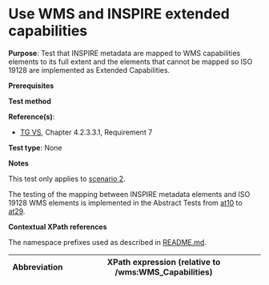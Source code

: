 # Use WMS and INSPIRE extended capabilities

**Purpose**: Test that INSPIRE metadata are mapped to WMS capabilities elements to its full extent and the elements that cannot be mapped so ISO 19128 are implemented as Extended Capabilities.

**Prerequisites**

**Test method**

**Reference(s)**:
* [TG VS](./README.md#ref_TG_VS), Chapter 4.2.3.3.1, Requirement 7

**Test type**: None

**Notes**

This test only applies to [scenario 2](./README.md#scenarios).

The testing of the mapping between INSPIRE metadata elements and ISO 19128 WMS elements is implemented in the Abstract Tests from [at10](./at10-getcapabilities-mapping-of-service-metadata-elements.md) to [at29](./at29-getcapabilities-metadata-date.md).

**Contextual XPath references**

The namespace prefixes used as described in [README.md](./README.md#namespaces).

Abbreviation                                               |  XPath expression (relative to /wms:WMS_Capabilities)
---------------------------------------------------------- | -------------------------------------------------------------------------

